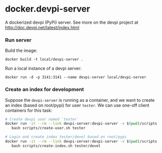 # docker.devpi-server

A dockerized devpi (PyPi) server.
See more on the devpi project at http://doc.devpi.net/latest/index.html

### Run server

Build the image:

    docker build -t local/devpi-server .
    
Run a local instance of a devpi server:

    docker run -d -p 3141:3141 --name devpi-server local/devpi-server

### Create an index for development

Suppose the `devpi-server` is running as a container, and we want to create an index 
(based on root/pypi) for user `tester`. We can use one-off client containers for this task:

```bash
# Create devpi user named `tester`
docker run -it --rm --link devpi-server:devpi-server -v $(pwd)/scripts:/var/lib/devpi/scripts local/devpi-server \
   bash scripts/create-user.sh tester

# Login and create index tester/devel based on root/pypi
docker run -it --rm --link devpi-server:devpi-server -v $(pwd)/scripts:/var/lib/devpi/scripts local/devpi-server \
   bash scripts/create-index.sh tester/devel
```
